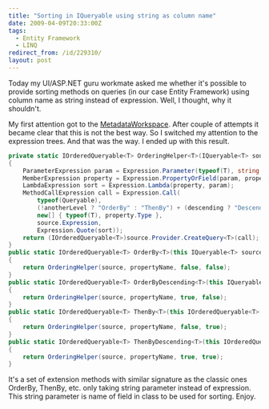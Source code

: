 ```yaml
---
title: "Sorting in IQueryable using string as column name"
date: 2009-04-09T20:33:00Z
tags:
  - Entity Framework
  - LINQ
redirect_from: /id/229310/
layout: post
---
```

Today my UI/ASP.NET guru workmate asked me whether it's possible to provide sorting methods on queries (in our case Entity Framework) using column name as string instead of expression. Well, I thought, why it shouldn't.

My first attention got to the [MetadataWorkspace][1]. After couple of attempts it became clear that this is not the best way. So I switched my attention to the expression trees. And that was the way. I ended up with this result.

```csharp
private static IOrderedQueryable<T> OrderingHelper<T>(IQueryable<T> source, string propertyName, bool descending, bool anotherLevel)
{
    ParameterExpression param = Expression.Parameter(typeof(T), string.Empty); // I don't care about some naming
    MemberExpression property = Expression.PropertyOrField(param, propertyName);
    LambdaExpression sort = Expression.Lambda(property, param);
    MethodCallExpression call = Expression.Call(
        typeof(Queryable),
        (!anotherLevel ? "OrderBy" : "ThenBy") + (descending ? "Descending" : string.Empty),
        new[] { typeof(T), property.Type },
        source.Expression,
        Expression.Quote(sort));
    return (IOrderedQueryable<T>)source.Provider.CreateQuery<T>(call);
}
public static IOrderedQueryable<T> OrderBy<T>(this IQueryable<T> source, string propertyName)
{
    return OrderingHelper(source, propertyName, false, false);
}
public static IOrderedQueryable<T> OrderByDescending<T>(this IQueryable<T> source, string propertyName)
{
    return OrderingHelper(source, propertyName, true, false);
}
public static IOrderedQueryable<T> ThenBy<T>(this IOrderedQueryable<T> source, string propertyName)
{
    return OrderingHelper(source, propertyName, false, true);
}
public static IOrderedQueryable<T> ThenByDescending<T>(this IOrderedQueryable<T> source, string propertyName)
{
    return OrderingHelper(source, propertyName, true, true);
}
```

It's a set of extension methods with similar signature as the classic ones OrderBy, ThenBy, etc. only taking string parameter instead of expression. This string parameter is name of field in class to be used for sorting. Enjoy.

[1]: http://msdn.microsoft.com/en-us/library/system.data.metadata.edm.metadataworkspace.aspx